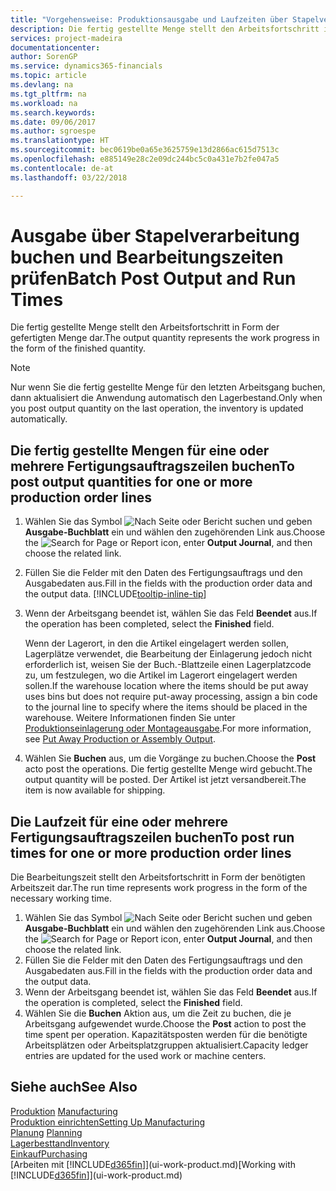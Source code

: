```yaml
---
title: "Vorgehensweise: Produktionsausgabe und Laufzeiten über Stapelverarbeitung buchen| Microsoft Docs"
description: Die fertig gestellte Menge stellt den Arbeitsfortschritt in Form der gefertigten Menge dar.
services: project-madeira
documentationcenter: 
author: SorenGP
ms.service: dynamics365-financials
ms.topic: article
ms.devlang: na
ms.tgt_pltfrm: na
ms.workload: na
ms.search.keywords: 
ms.date: 09/06/2017
ms.author: sgroespe
ms.translationtype: HT
ms.sourcegitcommit: bec0619be0a65e3625759e13d2866ac615d7513c
ms.openlocfilehash: e885149e28c2e09dc244bc5c0a431e7b2fe047a5
ms.contentlocale: de-at
ms.lasthandoff: 03/22/2018

---
```

# <a name="batch-post-output-and-run-times"></a><span data-ttu-id="d4ad8-103">Ausgabe über Stapelverarbeitung buchen und Bearbeitungszeiten prüfen</span><span class="sxs-lookup"><span data-stu-id="d4ad8-103">Batch Post Output and Run Times</span></span>
<span data-ttu-id="d4ad8-104">Die fertig gestellte Menge stellt den Arbeitsfortschritt in Form der gefertigten Menge dar.</span><span class="sxs-lookup"><span data-stu-id="d4ad8-104">The output quantity represents the work progress in the form of the finished quantity.</span></span>  

> [!NOTE]
> <span data-ttu-id="d4ad8-105">Nur wenn Sie die fertig gestellte Menge für den letzten Arbeitsgang buchen, dann aktualisiert die Anwendung automatisch den Lagerbestand.</span><span class="sxs-lookup"><span data-stu-id="d4ad8-105">Only when you post output quantity on the last operation, the inventory is updated automatically.</span></span>  

## <a name="to-post-output-quantities-for-one-or-more-production-order-lines"></a><span data-ttu-id="d4ad8-106">Die fertig gestellte Mengen für eine oder mehrere Fertigungsauftragszeilen buchen</span><span class="sxs-lookup"><span data-stu-id="d4ad8-106">To post output quantities for one or more production order lines</span></span>
1. <span data-ttu-id="d4ad8-107">Wählen Sie das Symbol ![Nach Seite oder Bericht suchen](media/ui-search/search_small.png "Nach Seite oder Bericht suchen") und geben **Ausgabe-Buchblatt** ein und wählen den zugehörenden Link aus.</span><span class="sxs-lookup"><span data-stu-id="d4ad8-107">Choose the ![Search for Page or Report](media/ui-search/search_small.png "Search for Page or Report icon") icon, enter **Output Journal**, and then choose the related link.</span></span>  
2. <span data-ttu-id="d4ad8-108">Füllen Sie die Felder mit den Daten des Fertigungsauftrags und den Ausgabedaten aus.</span><span class="sxs-lookup"><span data-stu-id="d4ad8-108">Fill in the fields with the production order data and the output data.</span></span> [!INCLUDE[tooltip-inline-tip](includes/tooltip-inline-tip_md.md)]
3. <span data-ttu-id="d4ad8-109">Wenn der Arbeitsgang beendet ist, wählen Sie das Feld **Beendet** aus.</span><span class="sxs-lookup"><span data-stu-id="d4ad8-109">If the operation has been completed, select the **Finished** field.</span></span>  

    <span data-ttu-id="d4ad8-110">Wenn der Lagerort, in den die Artikel eingelagert werden sollen, Lagerplätze verwendet, die Bearbeitung der Einlagerung jedoch nicht erforderlich ist,  weisen Sie der Buch.-Blattzeile einen Lagerplatzcode zu, um festzulegen, wo die Artikel im Lagerort eingelagert werden sollen.</span><span class="sxs-lookup"><span data-stu-id="d4ad8-110">If the warehouse location where the items should be put away uses bins but does not require put-away processing,  assign a bin code to the journal line to specify where the items should be placed in the warehouse.</span></span> <span data-ttu-id="d4ad8-111">Weitere Informationen finden Sie unter [Produktionseinlagerung oder Montageausgabe](warehouse-how-to-put-away-production-output.md).</span><span class="sxs-lookup"><span data-stu-id="d4ad8-111">For more information, see [Put Away Production or Assembly Output](warehouse-how-to-put-away-production-output.md).</span></span>  

4. <span data-ttu-id="d4ad8-112">Wählen Sie **Buchen** aus, um die Vorgänge zu buchen.</span><span class="sxs-lookup"><span data-stu-id="d4ad8-112">Choose the **Post** acto post the operations.</span></span> <span data-ttu-id="d4ad8-113">Die fertig gestellte Menge wird gebucht.</span><span class="sxs-lookup"><span data-stu-id="d4ad8-113">The output quantity will be posted.</span></span> <span data-ttu-id="d4ad8-114">Der Artikel ist jetzt versandbereit.</span><span class="sxs-lookup"><span data-stu-id="d4ad8-114">The item is now available for shipping.</span></span>  

## <a name="to-post-run-times-for-one-or-more-production-order-lines"></a><span data-ttu-id="d4ad8-115">Die Laufzeit für eine oder mehrere Fertigungsauftragszeilen buchen</span><span class="sxs-lookup"><span data-stu-id="d4ad8-115">To post run times for one or more production order lines</span></span>
<span data-ttu-id="d4ad8-116">Die Bearbeitungszeit stellt den Arbeitsfortschritt in Form der benötigten Arbeitszeit dar.</span><span class="sxs-lookup"><span data-stu-id="d4ad8-116">The run time represents work progress in the form of the necessary working time.</span></span>    

1.  <span data-ttu-id="d4ad8-117">Wählen Sie das Symbol ![Nach Seite oder Bericht suchen](media/ui-search/search_small.png "Nach Seite oder Bericht suchen") und geben **Ausgabe-Buchblatt** ein und wählen den zugehörenden Link aus.</span><span class="sxs-lookup"><span data-stu-id="d4ad8-117">Choose the ![Search for Page or Report](media/ui-search/search_small.png "Search for Page or Report icon") icon, enter **Output Journal**, and then choose the related link.</span></span>  
2. <span data-ttu-id="d4ad8-118">Füllen Sie die Felder mit den Daten des Fertigungsauftrags und den Ausgabedaten aus.</span><span class="sxs-lookup"><span data-stu-id="d4ad8-118">Fill in the fields with the production order data and the output data.</span></span>  
3.  <span data-ttu-id="d4ad8-119">Wenn der Arbeitsgang beendet ist, wählen Sie das Feld **Beendet** aus.</span><span class="sxs-lookup"><span data-stu-id="d4ad8-119">If the operation is completed, select the **Finished** field.</span></span>  
4. <span data-ttu-id="d4ad8-120">Wählen Sie die **Buchen** Aktion aus, um die Zeit zu buchen, die je Arbeitsgang aufgewendet wurde.</span><span class="sxs-lookup"><span data-stu-id="d4ad8-120">Choose the **Post** action to post the time spent per operation.</span></span> <span data-ttu-id="d4ad8-121">Kapazitätsposten werden für die benötigte Arbeitsplätzen oder Arbeitsplatzgruppen aktualisiert.</span><span class="sxs-lookup"><span data-stu-id="d4ad8-121">Capacity ledger entries are updated for the used work or machine centers.</span></span>

## <a name="see-also"></a><span data-ttu-id="d4ad8-122">Siehe auch</span><span class="sxs-lookup"><span data-stu-id="d4ad8-122">See Also</span></span>  
<span data-ttu-id="d4ad8-123">[Produktion](production-manage-manufacturing.md)  </span><span class="sxs-lookup"><span data-stu-id="d4ad8-123">[Manufacturing](production-manage-manufacturing.md)  </span></span>  
[<span data-ttu-id="d4ad8-124">Produktion einrichten</span><span class="sxs-lookup"><span data-stu-id="d4ad8-124">Setting Up Manufacturing</span></span>](production-configure-production-processes.md)  
<span data-ttu-id="d4ad8-125">[Planung](production-planning.md)    </span><span class="sxs-lookup"><span data-stu-id="d4ad8-125">[Planning](production-planning.md)    </span></span>  
[<span data-ttu-id="d4ad8-126">Lagerbesttand</span><span class="sxs-lookup"><span data-stu-id="d4ad8-126">Inventory</span></span>](inventory-manage-inventory.md)  
[<span data-ttu-id="d4ad8-127">Einkauf</span><span class="sxs-lookup"><span data-stu-id="d4ad8-127">Purchasing</span></span>](purchasing-manage-purchasing.md)  
<span data-ttu-id="d4ad8-128">[Arbeiten mit [!INCLUDE[d365fin](includes/d365fin_md.md)]](ui-work-product.md)</span><span class="sxs-lookup"><span data-stu-id="d4ad8-128">[Working with [!INCLUDE[d365fin](includes/d365fin_md.md)]](ui-work-product.md)</span></span>

